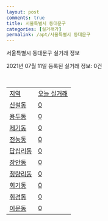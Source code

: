 ```yaml
---
layout: post
comments: true
title: 서울특별시 동대문구
categories: [실거래가]
permalink: /apt/서울특별시 동대문구
---
```


서울특별시 동대문구 실거래 정보

2021년 07월 11일 등록된 실거래 정보: 0건

<script type="text/javascript">
  google.charts.load('current', {'packages':['corechart']});
  google.charts.setOnLoadCallback(drawChart);

  function drawChart() {
    var data = google.visualization.arrayToDataTable([['거래일', '매매', '전월세', '전매'], ['20-07', 213, 504, 1], ['20-08', 212, 521, 0], ['20-09', 166, 422, 0], ['20-10', 173, 444, 0], ['20-11', 243, 493, 0], ['20-12', 298, 480, 0], ['21-01', 303, 558, 0], ['21-02', 118, 530, 0], ['21-03', 145, 532, 2], ['21-04', 122, 372, 0], ['21-05', 181, 375, 1], ['21-06', 73, 282, 1], ['21-07', 3, 52, 0]]);

    var options = {
      title: '최근 1년간 유형별 거래량 추이',
      legend: { position: 'bottom' }
    };

    var chart = new google.visualization.LineChart(document.getElementById('columnchart_material'));
    chart.draw(data, (options));
  }
</script>

<div id="columnchart_material" style="width: 95%; margin-left: -35px"></div>
<br>
<table class="sortable">
  <tr>
    <td><a href="#">지역</a></td>
    <td><a href="#">오늘 실거래</a></td>
  </tr>

  
  <tr class="item">
    <td><a href="서울특별시 동대문구 신설동">신설동</a></td>
    <td><a href="서울특별시 동대문구 신설동">0</a></td>
  </tr>
    

  <tr class="item">
    <td><a href="서울특별시 동대문구 용두동">용두동</a></td>
    <td><a href="서울특별시 동대문구 용두동">0</a></td>
  </tr>
    

  <tr class="item">
    <td><a href="서울특별시 동대문구 제기동">제기동</a></td>
    <td><a href="서울특별시 동대문구 제기동">0</a></td>
  </tr>
    

  <tr class="item">
    <td><a href="서울특별시 동대문구 전농동">전농동</a></td>
    <td><a href="서울특별시 동대문구 전농동">0</a></td>
  </tr>
    

  <tr class="item">
    <td><a href="서울특별시 동대문구 답십리동">답십리동</a></td>
    <td><a href="서울특별시 동대문구 답십리동">0</a></td>
  </tr>
    

  <tr class="item">
    <td><a href="서울특별시 동대문구 장안동">장안동</a></td>
    <td><a href="서울특별시 동대문구 장안동">0</a></td>
  </tr>
    

  <tr class="item">
    <td><a href="서울특별시 동대문구 청량리동">청량리동</a></td>
    <td><a href="서울특별시 동대문구 청량리동">0</a></td>
  </tr>
    

  <tr class="item">
    <td><a href="서울특별시 동대문구 회기동">회기동</a></td>
    <td><a href="서울특별시 동대문구 회기동">0</a></td>
  </tr>
    

  <tr class="item">
    <td><a href="서울특별시 동대문구 휘경동">휘경동</a></td>
    <td><a href="서울특별시 동대문구 휘경동">0</a></td>
  </tr>
    

  <tr class="item">
    <td><a href="서울특별시 동대문구 이문동">이문동</a></td>
    <td><a href="서울특별시 동대문구 이문동">0</a></td>
  </tr>
    


</table>


    